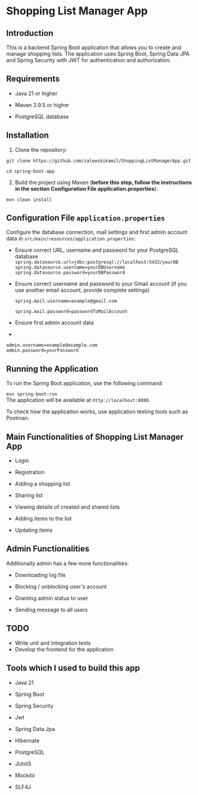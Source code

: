 # Shopping List Manager App



## Introduction


This is a backend Spring Boot application that allows you to create and manage shopping lists. The application uses Spring Boot, Spring Data JPA and Spring Security with JWT for authentication and authorization.



## Requirements


- Java 21 or higher

- Maven 3.9.5 or higher

- PostgreSQL database



## Installation

1. Clone the repository:

```git clone https://github.com/zalewskikamil/ShoppingListManagerApp.git```

```cd spring-boot-app ```


2. Build the project using Maven (**before this step, follow the instructions in the section Configuration File application.properties**):

```mvn clean install ```

## Configuration File `application.properties`


Configure the database connection, mail settings and first admin account data in `src/main/resources/application.properties`:

- Ensure correct URL, username and password for your  PostgreSQL database    
  ```spring.datasource.url=jdbc:postgresql://localhost:5432/yourDB```
  ```spring.datasource.username=yourDBUsername```
  ```spring.datasource.password=yourDBPassword ```

- Ensure correct username and password to your Gmail account (if you use another email account, provide complete settings)

  ```spring.mail.username=example@gmail.com ```

  ```spring.mail.password=passwordToMailAccount ```

- Ensure first admin account data
- 

  ```admin.username=example@example.com```  
  ```admin.password=yourPassword ```

## Running the Application

To run the Spring Boot application, use the following command:

```mvn spring-boot:run```   
The application will be available at `http://localhost:8080`.

To check how the application works, use application testing tools such as Postman.

## Main Functionalities of Shopping List Manager App

- Login

- Registration

- Adding a shopping list

- Sharing list

- Viewing details of created and shared lists

- Adding items to the list

- Updating items

## Admin Functionalities

Additionally admin has a few more functionalities:

- Downloading log file

- Blocking / unblocking user's account

- Granting admin status to user

- Sending message to all users

## TODO

- Write unit and integration tests
- Develop the frontend for the application

## Tools which I used to build this app

- Java 21

- Spring Boot

- Spring Security

- Jwt

- Spring Data Jpa

- Hibernate

- PostgreSQL

- JUnit5

- Mockito

- SLF4J